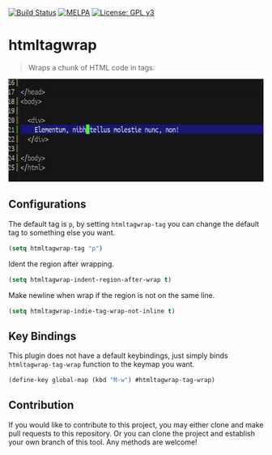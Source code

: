 [![Build Status](https://travis-ci.com/jcs090218/htmltagwrap.svg?branch=master)](https://travis-ci.com/jcs090218/htmltagwrap)
[![MELPA](https://melpa.org/packages/htmltagwrap-badge.svg)](https://melpa.org/#/htmltagwrap)
[![License: GPL v3](https://img.shields.io/badge/License-GPL%20v3-blue.svg)](https://www.gnu.org/licenses/gpl-3.0)


# htmltagwrap
> Wraps a chunk of HTML code in tags.

<p align="center">
  <img src="./screenshot/htmltagwrap-demo.gif" width="600" height="203"/>
</p>


## Configurations
The default tag is `p`, by setting `htmltagwrap-tag` you can change the
default tag to something else you want.
```el
(setq htmltagwrap-tag "p")
```

Ident the region after wrapping.
```el
(setq htmltagwrap-indent-region-after-wrap t)
```

Make newline when wrap if the region is not on the same line.
```el
(setq htmltagwrap-indie-tag-wrap-not-inline t)
```


## Key Bindings
This plugin does not have a default keybindings, just simply binds
`htmltagwrap-tag-wrap` function to the keymap you want.
```el
(define-key global-map (kbd "M-w") #htmltagwrap-tag-wrap)
```


## Contribution
If you would like to contribute to this project, you may either 
clone and make pull requests to this repository. Or you can 
clone the project and establish your own branch of this tool. 
Any methods are welcome!
